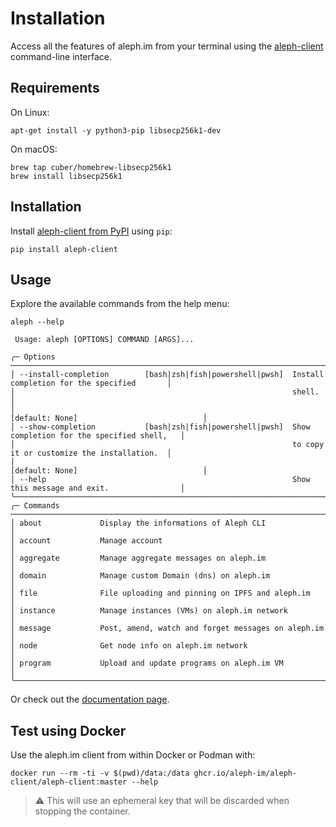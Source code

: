 # Installation

Access all the features of aleph.im from your terminal using the 
[aleph-client](https://github.com/aleph-im/aleph-client/) command-line interface.

## Requirements

On Linux:

```shell
apt-get install -y python3-pip libsecp256k1-dev
```

On macOS:

```shell
brew tap cuber/homebrew-libsecp256k1
brew install libsecp256k1
```

## Installation

Install [aleph-client from PyPI](https://pypi.org/project/aleph-client/) using `pip`:

```shell
pip install aleph-client
```

## Usage

Explore the available commands from the help menu:
```shell
aleph --help
                                                                                                
 Usage: aleph [OPTIONS] COMMAND [ARGS]...                                                                  
                                                                                                           
╭─ Options ───────────────────────────────────────────────────────────────────────────────────────────────╮
│ --install-completion        [bash|zsh|fish|powershell|pwsh]  Install completion for the specified       │
│                                                              shell.                                     │
│                                                              [default: None]                            │
│ --show-completion           [bash|zsh|fish|powershell|pwsh]  Show completion for the specified shell,   │
│                                                              to copy it or customize the installation.  │
│                                                              [default: None]                            │
│ --help                                                       Show this message and exit.                │
╰─────────────────────────────────────────────────────────────────────────────────────────────────────────╯
╭─ Commands ──────────────────────────────────────────────────────────────────────────────────────────────╮
│ about             Display the informations of Aleph CLI                                                 │
│ account           Manage account                                                                        │
│ aggregate         Manage aggregate messages on aleph.im                                                 │
│ domain            Manage custom Domain (dns) on aleph.im                                                │
│ file              File uploading and pinning on IPFS and aleph.im                                       │
│ instance          Manage instances (VMs) on aleph.im network                                            │
│ message           Post, amend, watch and forget messages on aleph.im                                    │
│ node              Get node info on aleph.im network                                                     │
│ program           Upload and update programs on aleph.im VM                                             │
╰─────────────────────────────────────────────────────────────────────────────────────────────────────────╯
```

Or check out the [documentation page](usage).

## Test using Docker

Use the aleph.im client from within Docker or Podman with:

```shell
docker run --rm -ti -v $(pwd)/data:/data ghcr.io/aleph-im/aleph-client/aleph-client:master --help
```

> ⚠️ This will use an ephemeral key that will be discarded when stopping the container.
